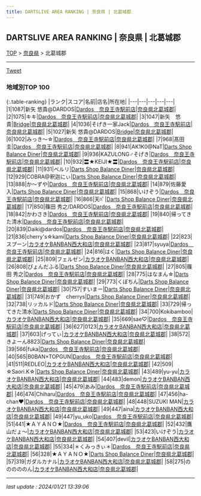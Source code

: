```yaml
---
title: DARTSLIVE AREA RANKING | 奈良県 | 北葛城郡
---
```

## DARTSLIVE AREA RANKING | 奈良県 | 北葛城郡

[TOP](/darts/rank/) > [奈良県](/darts/rank/奈良県/) > 北葛城郡

___

<a href="https://twitter.com/share?ref_src=twsrc%5Etfw" data-text="DARTSLIVE AREA RANKING | 奈良県北葛城郡" class="twitter-share-button" data-via="DARTSLIVE" data-hashtags="DARTSLIVE" data-related="DARTSLIVE" data-show-count="false">Tweet</a>

### 地域別TOP 100

{:.table-ranking}
|ランク|スコア|名前|店名|所在地|
|---|---|---|---|---|
|1|1087|新矢 悠貴@DARDOS|<a href="https://search.dartslive.com/jp/shop/8b7382d19aa26f04790ab824ce8730e5">Dardos　奈良王寺駅前店</a>|<a href="/darts/rank/奈良県/北葛城郡">奈良県北葛城郡</a>|
|2|1075|キキ|<a href="https://search.dartslive.com/jp/shop/8b7382d19aa26f04790ab824ce8730e5">Dardos　奈良王寺駅前店</a>|<a href="/darts/rank/奈良県/北葛城郡">奈良県北葛城郡</a>|
|3|1047|新矢　悠貴|<a href="https://search.dartslive.com/jp/shop/52240b20681a10080d9b047a20a7ba1e">Bridge</a>|<a href="/darts/rank/奈良県/北葛城郡">奈良県北葛城郡</a>|
|4|1036|そげき一家Jack|<a href="https://search.dartslive.com/jp/shop/8b7382d19aa26f04790ab824ce8730e5">Dardos　奈良王寺駅前店</a>|<a href="/darts/rank/奈良県/北葛城郡">奈良県北葛城郡</a>|
|5|1027|新矢 悠貴@DARDOS|<a href="https://search.dartslive.com/jp/shop/52240b20681a10080d9b047a20a7ba1e">Bridge</a>|<a href="/darts/rank/奈良県/北葛城郡">奈良県北葛城郡</a>|
|6|1002|みっき〜☆|<a href="https://search.dartslive.com/jp/shop/8b7382d19aa26f04790ab824ce8730e5">Dardos　奈良王寺駅前店</a>|<a href="/darts/rank/奈良県/北葛城郡">奈良県北葛城郡</a>|
|7|968|髙田　圭|<a href="https://search.dartslive.com/jp/shop/8b7382d19aa26f04790ab824ce8730e5">Dardos　奈良王寺駅前店</a>|<a href="/darts/rank/奈良県/北葛城郡">奈良県北葛城郡</a>|
|8|941|AK1K0@NaT|<a href="https://search.dartslive.com/jp/shop/46dcbd3c70630f6d0d9b047a20a7ba1e">Darts Shop Balance Diner</a>|<a href="/darts/rank/奈良県/北葛城郡">奈良県北葛城郡</a>|
|9|936|KAZULONG♂そげき|<a href="https://search.dartslive.com/jp/shop/8b7382d19aa26f04790ab824ce8730e5">Dardos　奈良王寺駅前店</a>|<a href="/darts/rank/奈良県/北葛城郡">奈良県北葛城郡</a>|
|10|932|〓★KEIJI★〓|<a href="https://search.dartslive.com/jp/shop/8b7382d19aa26f04790ab824ce8730e5">Dardos　奈良王寺駅前店</a>|<a href="/darts/rank/奈良県/北葛城郡">奈良県北葛城郡</a>|
|11|931|ベルリ|<a href="https://search.dartslive.com/jp/shop/46dcbd3c70630f6d0d9b047a20a7ba1e">Darts Shop Balance Diner</a>|<a href="/darts/rank/奈良県/北葛城郡">奈良県北葛城郡</a>|
|12|929|COBRA@釈迦にぃ|<a href="https://search.dartslive.com/jp/shop/46dcbd3c70630f6d0d9b047a20a7ba1e">Darts Shop Balance Diner</a>|<a href="/darts/rank/奈良県/北葛城郡">奈良県北葛城郡</a>|
|13|888|か～ずや|<a href="https://search.dartslive.com/jp/shop/8b7382d19aa26f04790ab824ce8730e5">Dardos　奈良王寺駅前店</a>|<a href="/darts/rank/奈良県/北葛城郡">奈良県北葛城郡</a>|
|14|879|佐藤愛入|<a href="https://search.dartslive.com/jp/shop/46dcbd3c70630f6d0d9b047a20a7ba1e">Darts Shop Balance Diner</a>|<a href="/darts/rank/奈良県/北葛城郡">奈良県北葛城郡</a>|
|15|868|いけぞう|<a href="https://search.dartslive.com/jp/shop/8b7382d19aa26f04790ab824ce8730e5">Dardos　奈良王寺駅前店</a>|<a href="/darts/rank/奈良県/北葛城郡">奈良県北葛城郡</a>|
|16|866|天ﾊﾟ|<a href="https://search.dartslive.com/jp/shop/46dcbd3c70630f6d0d9b047a20a7ba1e">Darts Shop Balance Diner</a>|<a href="/darts/rank/奈良県/北葛城郡">奈良県北葛城郡</a>|
|17|850|篠田 秀之/DARDOS|<a href="https://search.dartslive.com/jp/shop/8b7382d19aa26f04790ab824ce8730e5">Dardos　奈良王寺駅前店</a>|<a href="/darts/rank/奈良県/北葛城郡">奈良県北葛城郡</a>|
|18|842|かわさき|<a href="https://search.dartslive.com/jp/shop/8b7382d19aa26f04790ab824ce8730e5">Dardos　奈良王寺駅前店</a>|<a href="/darts/rank/奈良県/北葛城郡">奈良県北葛城郡</a>|
|19|840|帰ってきた清水|<a href="https://search.dartslive.com/jp/shop/8b7382d19aa26f04790ab824ce8730e5">Dardos　奈良王寺駅前店</a>|<a href="/darts/rank/奈良県/北葛城郡">奈良県北葛城郡</a>|
|20|839|Daiki@dardos|<a href="https://search.dartslive.com/jp/shop/8b7382d19aa26f04790ab824ce8730e5">Dardos　奈良王寺駅前店</a>|<a href="/darts/rank/奈良県/北葛城郡">奈良県北葛城郡</a>|
|21|836|cherry&#x27;s☆kami|<a href="https://search.dartslive.com/jp/shop/46dcbd3c70630f6d0d9b047a20a7ba1e">Darts Shop Balance Diner</a>|<a href="/darts/rank/奈良県/北葛城郡">奈良県北葛城郡</a>|
|22|823|スプーン|<a href="https://search.dartslive.com/jp/shop/02292a126796e7d20d9b047a20a7ba1e">カラオケBANBAN西大和店</a>|<a href="/darts/rank/奈良県/北葛城郡">奈良県北葛城郡</a>|
|23|817|syuya|<a href="https://search.dartslive.com/jp/shop/8b7382d19aa26f04790ab824ce8730e5">Dardos　奈良王寺駅前店</a>|<a href="/darts/rank/奈良県/北葛城郡">奈良県北葛城郡</a>|
|24|816|はく|<a href="https://search.dartslive.com/jp/shop/46dcbd3c70630f6d0d9b047a20a7ba1e">Darts Shop Balance Diner</a>|<a href="/darts/rank/奈良県/北葛城郡">奈良県北葛城郡</a>|
|25|809|フェルゼン|<a href="https://search.dartslive.com/jp/shop/02292a126796e7d20d9b047a20a7ba1e">カラオケBANBAN西大和店</a>|<a href="/darts/rank/奈良県/北葛城郡">奈良県北葛城郡</a>|
|26|808|ぴょんだふる|<a href="https://search.dartslive.com/jp/shop/46dcbd3c70630f6d0d9b047a20a7ba1e">Darts Shop Balance Diner</a>|<a href="/darts/rank/奈良県/北葛城郡">奈良県北葛城郡</a>|
|27|805|篠田 秀之|<a href="https://search.dartslive.com/jp/shop/8b7382d19aa26f04790ab824ce8730e5">Dardos　奈良王寺駅前店</a>|<a href="/darts/rank/奈良県/北葛城郡">奈良県北葛城郡</a>|
|28|775|はなまん☆|<a href="https://search.dartslive.com/jp/shop/46dcbd3c70630f6d0d9b047a20a7ba1e">Darts Shop Balance Diner</a>|<a href="/darts/rank/奈良県/北葛城郡">奈良県北葛城郡</a>|
|29|773|くぼちん|<a href="https://search.dartslive.com/jp/shop/46dcbd3c70630f6d0d9b047a20a7ba1e">Darts Shop Balance Diner</a>|<a href="/darts/rank/奈良県/北葛城郡">奈良県北葛城郡</a>|
|30|757|すいまー|<a href="https://search.dartslive.com/jp/shop/46dcbd3c70630f6d0d9b047a20a7ba1e">Darts Shop Balance Diner</a>|<a href="/darts/rank/奈良県/北葛城郡">奈良県北葛城郡</a>|
|31|749|おかず　cherrys|<a href="https://search.dartslive.com/jp/shop/46dcbd3c70630f6d0d9b047a20a7ba1e">Darts Shop Balance Diner</a>|<a href="/darts/rank/奈良県/北葛城郡">奈良県北葛城郡</a>|
|32|738|リッカルド|<a href="https://search.dartslive.com/jp/shop/46dcbd3c70630f6d0d9b047a20a7ba1e">Darts Shop Balance Diner</a>|<a href="/darts/rank/奈良県/北葛城郡">奈良県北葛城郡</a>|
|33|729|帰ってきた清水|<a href="https://search.dartslive.com/jp/shop/46dcbd3c70630f6d0d9b047a20a7ba1e">Darts Shop Balance Diner</a>|<a href="/darts/rank/奈良県/北葛城郡">奈良県北葛城郡</a>|
|34|700|Kokibamboo|<a href="https://search.dartslive.com/jp/shop/02292a126796e7d20d9b047a20a7ba1e">カラオケBANBAN西大和店</a>|<a href="/darts/rank/奈良県/北葛城郡">奈良県北葛城郡</a>|
|35|669|sae♡|<a href="https://search.dartslive.com/jp/shop/8b7382d19aa26f04790ab824ce8730e5">Dardos　奈良王寺駅前店</a>|<a href="/darts/rank/奈良県/北葛城郡">奈良県北葛城郡</a>|
|36|627|0123|<a href="https://search.dartslive.com/jp/shop/02292a126796e7d20d9b047a20a7ba1e">カラオケBANBAN西大和店</a>|<a href="/darts/rank/奈良県/北葛城郡">奈良県北葛城郡</a>|
|37|603|げってぃ|<a href="https://search.dartslive.com/jp/shop/02292a126796e7d20d9b047a20a7ba1e">カラオケBANBAN西大和店</a>|<a href="/darts/rank/奈良県/北葛城郡">奈良県北葛城郡</a>|
|38|572|きよーん8823|<a href="https://search.dartslive.com/jp/shop/46dcbd3c70630f6d0d9b047a20a7ba1e">Darts Shop Balance Diner</a>|<a href="/darts/rank/奈良県/北葛城郡">奈良県北葛城郡</a>|
|39|566|fuka|<a href="https://search.dartslive.com/jp/shop/8b7382d19aa26f04790ab824ce8730e5">Dardos　奈良王寺駅前店</a>|<a href="/darts/rank/奈良県/北葛城郡">奈良県北葛城郡</a>|
|40|565|B0BAN×TOPGUN|<a href="https://search.dartslive.com/jp/shop/8b7382d19aa26f04790ab824ce8730e5">Dardos　奈良王寺駅前店</a>|<a href="/darts/rank/奈良県/北葛城郡">奈良県北葛城郡</a>|
|41|511|REDLEO|<a href="https://search.dartslive.com/jp/shop/02292a126796e7d20d9b047a20a7ba1e">カラオケBANBAN西大和店</a>|<a href="/darts/rank/奈良県/北葛城郡">奈良県北葛城郡</a>|
|42|509|☆Saori.K☆|<a href="https://search.dartslive.com/jp/shop/46dcbd3c70630f6d0d9b047a20a7ba1e">Darts Shop Balance Diner</a>|<a href="/darts/rank/奈良県/北葛城郡">奈良県北葛城郡</a>|
|43|489|yu-yu|<a href="https://search.dartslive.com/jp/shop/02292a126796e7d20d9b047a20a7ba1e">カラオケBANBAN西大和店</a>|<a href="/darts/rank/奈良県/北葛城郡">奈良県北葛城郡</a>|
|44|483|demon|<a href="https://search.dartslive.com/jp/shop/02292a126796e7d20d9b047a20a7ba1e">カラオケBANBAN西大和店</a>|<a href="/darts/rank/奈良県/北葛城郡">奈良県北葛城郡</a>|
|45|479|あみ|<a href="https://search.dartslive.com/jp/shop/8b7382d19aa26f04790ab824ce8730e5">Dardos　奈良王寺駅前店</a>|<a href="/darts/rank/奈良県/北葛城郡">奈良県北葛城郡</a>|
|46|474|Chiharu|<a href="https://search.dartslive.com/jp/shop/8b7382d19aa26f04790ab824ce8730e5">Dardos　奈良王寺駅前店</a>|<a href="/darts/rank/奈良県/北葛城郡">奈良県北葛城郡</a>|
|47|456|ha-chan❤︎|<a href="https://search.dartslive.com/jp/shop/8b7382d19aa26f04790ab824ce8730e5">Dardos　奈良王寺駅前店</a>|<a href="/darts/rank/奈良県/北葛城郡">奈良県北葛城郡</a>|
|48|448|SUZUKI MAN|<a href="https://search.dartslive.com/jp/shop/02292a126796e7d20d9b047a20a7ba1e">カラオケBANBAN西大和店</a>|<a href="/darts/rank/奈良県/北葛城郡">奈良県北葛城郡</a>|
|49|447|aina|<a href="https://search.dartslive.com/jp/shop/02292a126796e7d20d9b047a20a7ba1e">カラオケBANBAN西大和店</a>|<a href="/darts/rank/奈良県/北葛城郡">奈良県北葛城郡</a>|
|49|447|yu_uko|<a href="https://search.dartslive.com/jp/shop/8b7382d19aa26f04790ab824ce8730e5">Dardos　奈良王寺駅前店</a>|<a href="/darts/rank/奈良県/北葛城郡">奈良県北葛城郡</a>|
|51|441|★ＡＹＡＮＯ★|<a href="https://search.dartslive.com/jp/shop/8b7382d19aa26f04790ab824ce8730e5">Dardos　奈良王寺駅前店</a>|<a href="/darts/rank/奈良県/北葛城郡">奈良県北葛城郡</a>|
|52|432|鷹山だょ〜|<a href="https://search.dartslive.com/jp/shop/02292a126796e7d20d9b047a20a7ba1e">カラオケBANBAN西大和店</a>|<a href="/darts/rank/奈良県/北葛城郡">奈良県北葛城郡</a>|
|53|423|いけぞう|<a href="https://search.dartslive.com/jp/shop/02292a126796e7d20d9b047a20a7ba1e">カラオケBANBAN西大和店</a>|<a href="/darts/rank/奈良県/北葛城郡">奈良県北葛城郡</a>|
|54|407|devil|<a href="https://search.dartslive.com/jp/shop/02292a126796e7d20d9b047a20a7ba1e">カラオケBANBAN西大和店</a>|<a href="/darts/rank/奈良県/北葛城郡">奈良県北葛城郡</a>|
|55|334|＊くみっきぃ＊|<a href="https://search.dartslive.com/jp/shop/8b7382d19aa26f04790ab824ce8730e5">Dardos　奈良王寺駅前店</a>|<a href="/darts/rank/奈良県/北葛城郡">奈良県北葛城郡</a>|
|56|328|★ＡＹＡＮＯ★|<a href="https://search.dartslive.com/jp/shop/46dcbd3c70630f6d0d9b047a20a7ba1e">Darts Shop Balance Diner</a>|<a href="/darts/rank/奈良県/北葛城郡">奈良県北葛城郡</a>|
|57|319|ガダルカナル|<a href="https://search.dartslive.com/jp/shop/02292a126796e7d20d9b047a20a7ba1e">カラオケBANBAN西大和店</a>|<a href="/darts/rank/奈良県/北葛城郡">奈良県北葛城郡</a>|
|58|275|のののののん|<a href="https://search.dartslive.com/jp/shop/02292a126796e7d20d9b047a20a7ba1e">カラオケBANBAN西大和店</a>|<a href="/darts/rank/奈良県/北葛城郡">奈良県北葛城郡</a>|



___

_last update : 2024/01/21 13:39:06_


<script src="https://cdnjs.cloudflare.com/ajax/libs/jquery/3.6.1/jquery.min.js" integrity="sha512-aVKKRRi/Q/YV+4mjoKBsE4x3H+BkegoM/em46NNlCqNTmUYADjBbeNefNxYV7giUp0VxICtqdrbqU7iVaeZNXA==" crossorigin="anonymous" referrerpolicy="no-referrer"></script>
<script src="https://cdnjs.cloudflare.com/ajax/libs/jquery.tablesorter/2.31.3/js/jquery.tablesorter.min.js" integrity="sha512-qzgd5cYSZcosqpzpn7zF2ZId8f/8CHmFKZ8j7mU4OUXTNRd5g+ZHBPsgKEwoqxCtdQvExE5LprwwPAgoicguNg==" crossorigin="anonymous" referrerpolicy="no-referrer"></script>
<link rel="stylesheet" href="https://cdnjs.cloudflare.com/ajax/libs/jquery.tablesorter/2.31.3/css/theme.default.min.css" integrity="sha512-wghhOJkjQX0Lh3NSWvNKeZ0ZpNn+SPVXX1Qyc9OCaogADktxrBiBdKGDoqVUOyhStvMBmJQ8ZdMHiR3wuEq8+w==" crossorigin="anonymous" referrerpolicy="no-referrer" />
<script>
$(function() {
    $(".table-ranking").tablesorter({sortList:[[0, 0]]});
});
</script>

<script async src="https://platform.twitter.com/widgets.js" charset="utf-8"></script>